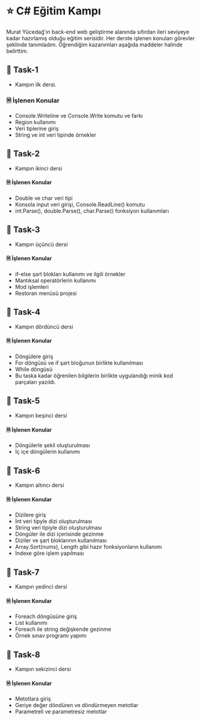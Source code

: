 # ⭐ C# Eğitim Kampı
Murat Yücedağ'ın back-end web geliştirme alanında sıfırdan ileri seviyeye kadar hazırlamış olduğu eğitim serisidir. Her derste işlenen konuları görevler şeklinde tanımladım. 
Öğrendiğim kazanımları aşağıda maddeler halinde belirttim.
## 📌 Task-1 
- Kampın ilk dersi.
### 🗎 İşlenen Konular
- Console.Writeline ve Console.Write komutu ve farkı
- Region kullanımı
- Veri tiplerine giriş
- String ve int veri tipinde örnekler
## 📌 Task-2
- Kampın ikinci dersi
#### 🗎 İşlenen Konular
- Double ve char veri tipi
- Konsola input veri girişi, Console.ReadLine() komutu
- int.Parse(), double.Parse(), char.Parse() fonksiyon kullanımları
## 📌 Task-3
- Kampın üçüncü dersi
#### 🗎 İşlenen Konular
- if-else şart blokları kullanımı ve ilgili örnekler
- Mantıksal operatörlerin kullanımı
- Mod işlemleri
- Restoran menüsü projesi
## 📌 Task-4
- Kampın dördüncü dersi
#### 🗎 İşlenen Konular
- Döngülere giriş
- For döngüsü ve if şart bloğunun birlikte kullanılması
- While döngüsü
- Bu taska kadar öğrenilen bilgilerin birlikte uygulandığı minik kod parçaları yazıldı.
## 📌 Task-5
- Kampın beşinci dersi
#### 🗎 İşlenen Konular
- Döngülerle şekil oluşturulması
- İç içe döngülerin kullanımı
## 📌 Task-6
- Kampın altıncı dersi
#### 🗎 İşlenen Konular
- Dizilere giriş
- İnt veri tipyle dizi oluşturulması
- String veri tipiyle dizi oluşturulması
- Döngüler ile dizi içerisinde gezinme
- Diziler ve şart bloklarının kullanılması
- Array.Sort(nums), Length gibi hazır fonksiyonların kullanımı
- İndexe göre işlem yapılması
## 📌 Task-7
- Kampın yedinci dersi
#### 🗎 İşlenen Konular
- Foreach döngüsüne giriş
- List kullanımı
- Foreach ile string değişkende gezinme
- Örnek sınav programı yapımı
## 📌 Task-8
- Kampın sekizinci dersi
#### 🗎 İşlenen Konular
- Metotlara giriş
- Geriye değer döndüren ve döndürmeyen metotlar
- Parametreli ve parametresiz metotlar
